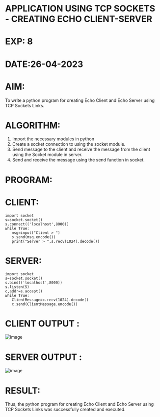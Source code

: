 # APPLICATION USING TCP SOCKETS - CREATING ECHO CLIENT-SERVER

# EXP: 8

# DATE:26-04-2023

# AIM:
To write a python program for creating Echo Client and Echo Server using TCP
Sockets Links.

# ALGORITHM:
1. Import the necessary modules in python
2. Create a socket connection to using the socket module.
3. Send message to the client and receive the message from the client using the Socket module in
server.
4. Send and receive the message using the send function in socket.
# PROGRAM:
# CLIENT:
```python3
import socket
s=socket.socket()
s.connect(('localhost',8000))
while True:
   msg=input("Client > ")
   s.send(msg.encode())
   print("Server > ",s.recv(1024).decode())
  ```
# SERVER:
```python3
import socket
s=socket.socket()
s.bind(('localhost',8000))
s.listen(5)
c,addr=s.accept()
while True:
   ClientMessage=c.recv(1024).decode()
   c.send(ClientMessage.encode())
```
   
# CLIENT OUTPUT : 
![image](https://github.com/SudharsanamRK/EX-8/assets/115523484/d7dd9d06-1e79-4bca-b7dc-d3dc7daabece)

# SERVER OUTPUT :
![image](https://github.com/SudharsanamRK/EX-8/assets/115523484/b08b7e8a-5f67-4a15-bafa-63b05e9d14e5)


# RESULT:
Thus, the python program for creating Echo Client and Echo Server using TCP Sockets Links
was successfully created and executed.

